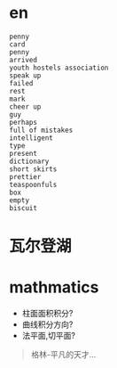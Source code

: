 # en

    penny
    card
    penny
    arrived
    youth hostels association
    speak up
    failed
    rest
    mark
    cheer up
    guy
    perhaps
    full of mistakes
    intelligent
    type
    present
    dictionary
    short skirts
    prettier
    teaspoonfuls
    box
    empty
    biscuit



# 瓦尔登湖


# mathmatics

- 柱面面积积分?
- 曲线积分方向?
- 法平面,切平面?


> 格林-平凡的天才...
>
>
